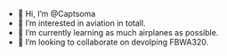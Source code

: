 - 👋 Hi, I’m @Captsoma
- 👀 I’m interested in aviation in totall.
- 🌱 I’m currently learning as much airplanes as possible.
- 💞️ I’m looking to collaborate on devolping FBWA320.


<!---
Captsoma/Captsoma is a ✨ special ✨ repository because its `README.md` (this file) appears on your GitHub profile.
You can click the Preview link to take a look at your changes.
--->
